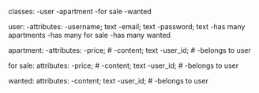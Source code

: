 classes:
  -user
  -apartment
  -for sale
  -wanted


user:
  -attributes:
    -username; text
    -email; text
    -password; text
  -has many apartments
  -has many for sale
  -has many wanted

apartment:
  -attributes:
    -price; #
    -content; text
    -user_id; #
  -belongs to user

for sale:
  attributes:
   -price; #
    -content; text
    -user_id; #
  -belongs to user

wanted:
  attributes:
    -content; text
    -user_id; #
  -belongs to user